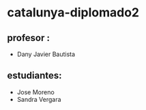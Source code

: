 # catalunya-diplomado2

## profesor :

- Dany Javier Bautista

## estudiantes:
- Jose Moreno
- Sandra Vergara    
